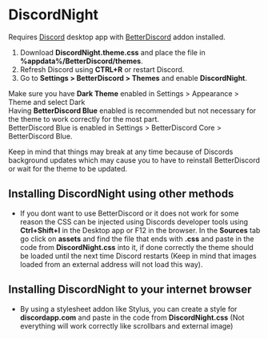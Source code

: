 # DiscordNight

Requires [Discord](https://discordapp.com/) desktop app with [BetterDiscord](https://betterdiscord.net/home/) addon installed.

1. Download **DiscordNight.theme.css** and place the file in **%appdata%/BetterDiscord/themes**.
2. Refresh Discord using **CTRL+R** or restart Discord.
3. Go to **Settings > BetterDiscord > Themes** and enable **DiscordNight**.

Make sure you have **Dark Theme** enabled in Settings > Appearance > Theme and select Dark  
      Having **BetterDiscord Blue** enabled is recommended but not necessary for the theme to work correctly for the most part.  
      BetterDiscord Blue is enabled in Settings > BetterDiscord Core > BetterDiscord Blue.  

Keep in mind that things may break at any time because of Discords background updates which may cause you to have to reinstall BetterDiscord or wait for the theme to be updated.

## Installing DiscordNight using other methods
- If you dont want to use BetterDiscord or it does not work for some reason the CSS can be injected using Discords developer tools using **Ctrl+Shift+I** in the Desktop app or F12 in the browser. In the **Sources** tab go click on **assets** and find the file that ends with **.css** and paste in the code from **DiscordNight.css** into it, if done correctly the theme should be loaded until the next time Discord restarts (Keep in mind that images loaded from an external address will not load this way).

## Installing DiscordNight to your internet browser
- By using a stylesheet addon like Stylus, you can create a style for **discordapp.com** and paste in the code from **DiscordNight.css** (Not everything will work correctly like scrollbars and external image)